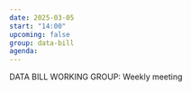 ```yaml
---
date: 2025-03-05
start: "14:00"
upcoming: false
group: data-bill
agenda: 
--- 
```

DATA BILL WORKING GROUP: Weekly meeting